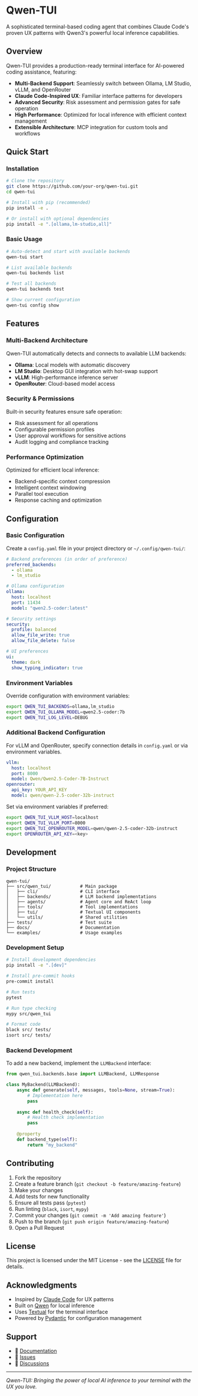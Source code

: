 # Qwen-TUI

A sophisticated terminal-based coding agent that combines Claude Code's proven UX patterns with Qwen3's powerful local inference capabilities.

## Overview

Qwen-TUI provides a production-ready terminal interface for AI-powered coding assistance, featuring:

- **Multi-Backend Support**: Seamlessly switch between Ollama, LM Studio, vLLM, and OpenRouter
- **Claude Code-Inspired UX**: Familiar interface patterns for developers
- **Advanced Security**: Risk assessment and permission gates for safe operation
- **High Performance**: Optimized for local inference with efficient context management
- **Extensible Architecture**: MCP integration for custom tools and workflows

## Quick Start

### Installation

```bash
# Clone the repository
git clone https://github.com/your-org/qwen-tui.git
cd qwen-tui

# Install with pip (recommended)
pip install -e .

# Or install with optional dependencies
pip install -e ".[ollama,lm-studio,all]"
```

### Basic Usage

```bash
# Auto-detect and start with available backends
qwen-tui start

# List available backends
qwen-tui backends list

# Test all backends
qwen-tui backends test

# Show current configuration
qwen-tui config show
```

## Features

### Multi-Backend Architecture

Qwen-TUI automatically detects and connects to available LLM backends:

- **Ollama**: Local models with automatic discovery
- **LM Studio**: Desktop GUI integration with hot-swap support
- **vLLM**: High-performance inference server
- **OpenRouter**: Cloud-based model access

### Security & Permissions

Built-in security features ensure safe operation:

- Risk assessment for all operations
- Configurable permission profiles
- User approval workflows for sensitive actions
- Audit logging and compliance tracking

### Performance Optimization

Optimized for efficient local inference:

- Backend-specific context compression
- Intelligent context windowing
- Parallel tool execution
- Response caching and optimization

## Configuration

### Basic Configuration

Create a `config.yaml` file in your project directory or `~/.config/qwen-tui/`:

```yaml
# Backend preferences (in order of preference)
preferred_backends:
  - ollama
  - lm_studio

# Ollama configuration
ollama:
  host: localhost
  port: 11434
  model: "qwen2.5-coder:latest"

# Security settings
security:
  profile: balanced
  allow_file_write: true
  allow_file_delete: false

# UI preferences
ui:
  theme: dark
  show_typing_indicator: true
```

### Environment Variables

Override configuration with environment variables:

```bash
export QWEN_TUI_BACKENDS=ollama,lm_studio
export QWEN_TUI_OLLAMA_MODEL=qwen2.5-coder:7b
export QWEN_TUI_LOG_LEVEL=DEBUG
```


### Additional Backend Configuration

For vLLM and OpenRouter, specify connection details in `config.yaml` or via environment variables.

```yaml
vllm:
  host: localhost
  port: 8000
  model: Qwen/Qwen2.5-Coder-7B-Instruct
openrouter:
  api_key: YOUR_API_KEY
  model: qwen/qwen-2.5-coder-32b-instruct
```

Set via environment variables if preferred:

```bash
export QWEN_TUI_VLLM_HOST=localhost
export QWEN_TUI_VLLM_PORT=8000
export QWEN_TUI_OPENROUTER_MODEL=qwen/qwen-2.5-coder-32b-instruct
export OPENROUTER_API_KEY=<key>
```

## Development

### Project Structure

```
qwen-tui/
├── src/qwen_tui/           # Main package
│   ├── cli/                # CLI interface
│   ├── backends/           # LLM backend implementations
│   ├── agents/             # Agent core and ReAct loop
│   ├── tools/              # Tool implementations
│   ├── tui/                # Textual UI components
│   └── utils/              # Shared utilities
├── tests/                  # Test suite
├── docs/                   # Documentation
└── examples/               # Usage examples
```

### Development Setup

```bash
# Install development dependencies
pip install -e ".[dev]"

# Install pre-commit hooks
pre-commit install

# Run tests
pytest

# Run type checking
mypy src/qwen_tui

# Format code
black src/ tests/
isort src/ tests/
```

### Backend Development

To add a new backend, implement the `LLMBackend` interface:

```python
from qwen_tui.backends.base import LLMBackend, LLMResponse

class MyBackend(LLMBackend):
    async def generate(self, messages, tools=None, stream=True):
        # Implementation here
        pass
    
    async def health_check(self):
        # Health check implementation
        pass
    
    @property
    def backend_type(self):
        return "my_backend"
```

## Contributing

1. Fork the repository
2. Create a feature branch (`git checkout -b feature/amazing-feature`)
3. Make your changes
4. Add tests for new functionality
5. Ensure all tests pass (`pytest`)
6. Run linting (`black`, `isort`, `mypy`)
7. Commit your changes (`git commit -m 'Add amazing feature'`)
8. Push to the branch (`git push origin feature/amazing-feature`)
9. Open a Pull Request

## License

This project is licensed under the MIT License - see the [LICENSE](LICENSE) file for details.

## Acknowledgments

- Inspired by [Claude Code](https://claude.ai/code) for UX patterns
- Built on [Qwen](https://github.com/QwenLM/Qwen) for local inference
- Uses [Textual](https://textual.textualize.io/) for the terminal interface
- Powered by [Pydantic](https://pydantic.dev/) for configuration management

## Support

- 📖 [Documentation](docs/)
- 🐛 [Issues](https://github.com/your-org/qwen-tui/issues)
- 💬 [Discussions](https://github.com/your-org/qwen-tui/discussions)

---

*Qwen-TUI: Bringing the power of local AI inference to your terminal with the UX you love.*
